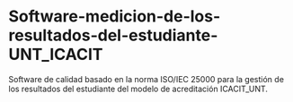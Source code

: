 # Software-medicion-de-los-resultados-del-estudiante-UNT_ICACIT
Software de calidad basado en la norma ISO/IEC 25000 para la gestión de los resultados del estudiante del modelo de acreditación ICACIT_UNT.

